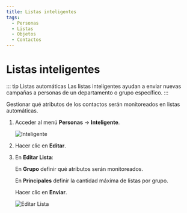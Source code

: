```yaml
---
title: Listas inteligentes
tags:
  - Personas
  - Listas
  - Objetos
  - Contactos
---
```

# Listas inteligentes

::: tip Listas automáticas
Las listas inteligentes ayudan a enviar nuevas campañas a personas de un departamento o grupo específico.
:::

Gestionar qué atributos de los contactos serán monitoreados en listas automáticas.

1. Acceder al menú **Personas** -> **Inteligente**.

   ![Inteligente](https://cdn.phishx.io/phishx-docs/images/phishx_lists_smart_01.webp)

2. Hacer clic en **Editar**.

3. En **Editar Lista**:

   En **Grupo** definir qué atributos serán monitoreados.

   En **Principales** definir la cantidad máxima de listas por grupo.

   Hacer clic en **Enviar**.

   ![Editar Lista](https://cdn.phishx.io/phishx-docs/images/phishx_lists_smart_02.webp)
